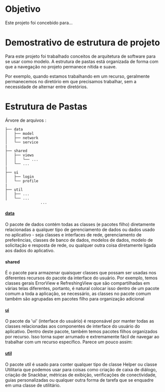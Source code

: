 # Objetivo

Este projeto foi concebido para...

# Demostrativo de estrutura de projeto

Para este projeto foi trabalhado conceitos de arquitetura de software para se usar como modelo. A estrutura de pastas está organizada de forma com que a navegação no projeto permanece nítida e suave.

Por exemplo, quando estamos trabalhando em um recurso, geralmente permanecemos no diretório em que precisamos trabalhar, sem a necessidade de alternar entre diretórios.

# Estrutura de Pastas
Árvore de arquivos :
```
├── data
│   ├── model
│   ├── network
│   └── service
|
├── shared
│   ├── views
│   │   └── ...
│   └── ...
|
├── ui
│   ├── login
│   └── profile
|
├── util
│   ├── ...
│   └── ...
				...
```
#### [**data**](https://github.com/jheimes-silveira/financial-institution-exemple-mvp/tree/master/app/src/main/java/br/com/jheimesilveira/instituicaofinanceira/data)
O pacote de dados contém todas as classes (e pacotes filho) diretamente relacionadas a qualquer tipo de gerenciamento de dados ou dados usado no aplicativo - seja classes e interfaces de rede, gerenciamento de preferências, classes de banco de dados, modelos de dados, modelo de solicitação e resposta de rede, ou qualquer outra coisa diretamente ligada aos dados do aplicativo.

#### **shared**
É o pacote para armazenar quaisquer classes que possam ser usadas nos diferentes recursos do pacote da interface do usuário. Por exemplo, temos classes gerais ErrorView e RefreshingView que são compartilhadas em várias telas diferentes, portanto, é natural colocar isso dentro de um pacote comum a toda a aplicação, se necessário, as classes no pacote comum também são agrupadas em pacotes filho para organização adicional

#### [**ui**](https://github.com/jheimes-silveira/financial-institution-exemple-mvp/tree/master/app/src/main/java/br/com/jheimesilveira/instituicaofinanceira/ui)
O pacote da 'ui' (interface do usuário) é responsável por manter todas as classes relacionadas aos componentes de interface do usuário do aplicativo. Dentro deste pacote, também temos pacotes filhos organizados por recurso. Isso torna super arrumado e extremamente fácil de navegar ao trabalhar com um recurso específico. Parece um pouco assim:

#### [**util**](https://github.com/jheimes-silveira/financial-institution-exemple-mvp/tree/master/app/src/main/java/br/com/jheimesilveira/instituicaofinanceira/util)
O pacote util é usado para conter qualquer tipo de classe Helper ou classe Utilitaria que podemos usar para coisas como criação de caixa de diálogo, criação de Snackbar, métricas de exibição, verificações de conectividade, guias personalizadas ou qualquer outra forma de tarefa que se enquadre em uma classe de utilitário.
